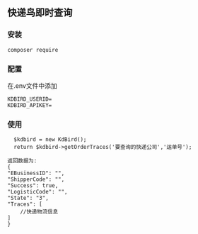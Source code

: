## 快递鸟即时查询
### 安装
```
composer require 
```
### 配置
在.env文件中添加
```
KDBIRD_USERID=
KDBIRD_APIKEY=
```

### 使用
```
  $kdbird = new KdBird();
  return $kdbird->getOrderTraces('要查询的快递公司','运单号');
```
```
返回数据为:
{
"EBusinessID": "",
"ShipperCode": "",
"Success": true,
"LogisticCode": "",
"State": "3",
"Traces": [
    //快递物流信息
]
}
```
